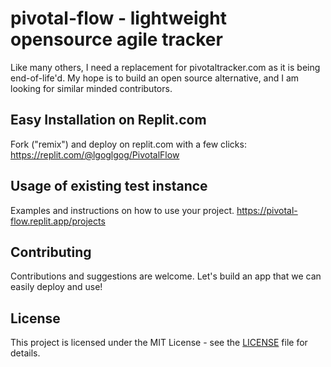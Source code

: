 # pivotal-flow - lightweight opensource agile tracker

Like many others, I need a replacement for pivotaltracker.com as it is being end-of-life'd.  My hope is to build an open source alternative, and I am looking for similar minded contributors.

## Easy Installation on Replit.com

Fork ("remix") and deploy on replit.com with a few clicks:
https://replit.com/@lgoglgog/PivotalFlow

## Usage of existing test instance

Examples and instructions on how to use your project.
https://pivotal-flow.replit.app/projects

## Contributing

Contributions and suggestions are welcome.  Let's build an app that we can easily deploy and use!

## License

This project is licensed under the MIT License - see the [LICENSE](LICENSE) file for details.
